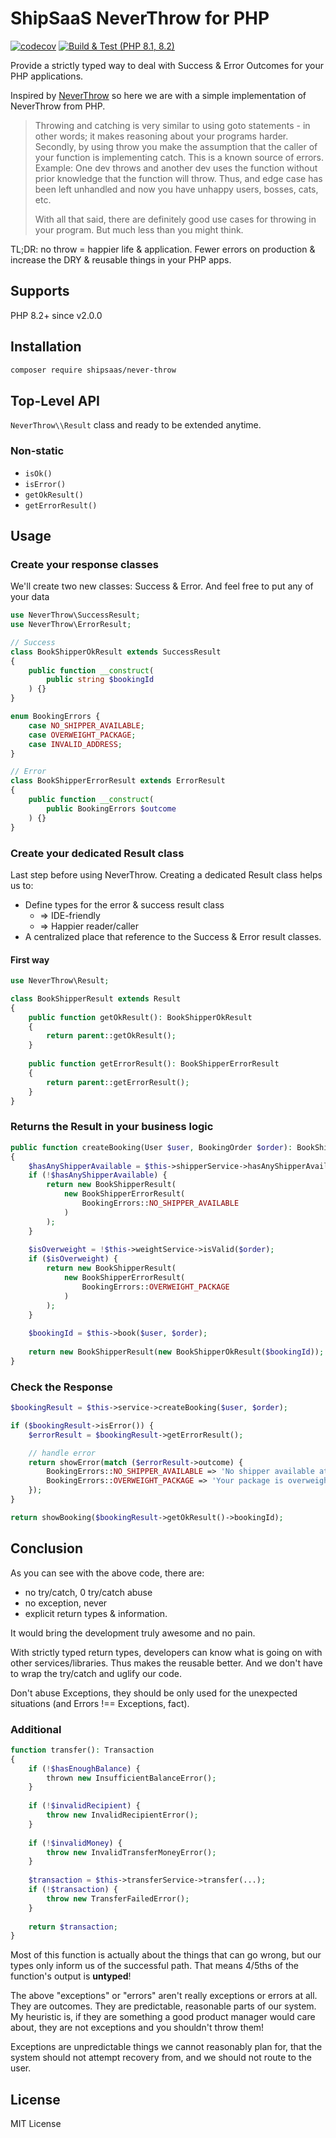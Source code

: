 # ShipSaaS NeverThrow for PHP

[![codecov](https://codecov.io/gh/shipsaas/never-throw/branch/main/graph/badge.svg?token=P1E3WP84MG)](https://codecov.io/gh/shipsaas/never-throw)
[![Build & Test (PHP 8.1, 8.2)](https://github.com/shipsaas/never-throw/actions/workflows/build.yml/badge.svg)](https://github.com/shipsaas/never-throw/actions/workflows/build.yml)

Provide a strictly typed way to deal with Success & Error Outcomes for your PHP applications.

Inspired by [NeverThrow](https://github.com/supermacro/neverthrow) so here we are with a simple implementation of NeverThrow from PHP.

> Throwing and catching is very similar to using goto statements - in other words; it makes reasoning about your programs harder. Secondly, by using throw you make the assumption that the caller of your function is implementing catch. This is a known source of errors. Example: One dev throws and another dev uses the function without prior knowledge that the function will throw. Thus, and edge case has been left unhandled and now you have unhappy users, bosses, cats, etc.
>
> With all that said, there are definitely good use cases for throwing in your program. But much less than you might think.

TL;DR: no throw = happier life & application. Fewer errors on production & increase the DRY & reusable things in your PHP apps.

## Supports
PHP 8.2+ since v2.0.0

## Installation

```bash
composer require shipsaas/never-throw
```

## Top-Level API

`NeverThrow\\Result` class and ready to be extended anytime.

### Non-static
- `isOk()`
- `isError()`
- `getOkResult()`
- `getErrorResult()`

## Usage

### Create your response classes

We'll create two new classes: Success & Error. And feel free to put any of your data 

```php
use NeverThrow\SuccessResult;
use NeverThrow\ErrorResult;

// Success
class BookShipperOkResult extends SuccessResult
{
    public function __construct(
        public string $bookingId
    ) {}
}

enum BookingErrors {
    case NO_SHIPPER_AVAILABLE;
    case OVERWEIGHT_PACKAGE;
    case INVALID_ADDRESS;
}

// Error
class BookShipperErrorResult extends ErrorResult
{
    public function __construct(
        public BookingErrors $outcome
    ) {}
}
```

### Create your dedicated Result class

Last step before using NeverThrow. Creating a dedicated Result class helps us to:

- Define types for the error & success result class
  - => IDE-friendly
  - => Happier reader/caller
- A centralized place that reference to the Success & Error result classes.

#### First way
```php
use NeverThrow\Result;

class BookShipperResult extends Result
{
    public function getOkResult(): BookShipperOkResult
    {
        return parent::getOkResult();
    }
    
    public function getErrorResult(): BookShipperErrorResult
    {
        return parent::getErrorResult();
    }
}
```

### Returns the Result in your business logic

```php
public function createBooking(User $user, BookingOrder $order): BookShipperResult
{
    $hasAnyShipperAvailable = $this->shipperService->hasAnyShipperAvailable();
    if (!$hasAnyShipperAvailable) {
        return new BookShipperResult(
            new BookShipperErrorResult(
                BookingErrors::NO_SHIPPER_AVAILABLE
            )
        );
    }
    
    $isOverweight = !$this->weightService->isValid($order);
    if ($isOverweight) {
        return new BookShipperResult(
            new BookShipperErrorResult(
                BookingErrors::OVERWEIGHT_PACKAGE
            )
        );
    }
    
    $bookingId = $this->book($user, $order);
   
    return new BookShipperResult(new BookShipperOkResult($bookingId));
}
```

### Check the Response

```php
$bookingResult = $this->service->createBooking($user, $order);

if ($bookingResult->isError()) {
    $errorResult = $bookingResult->getErrorResult();

    // handle error
    return showError(match ($errorResult->outcome) {
        BookingErrors::NO_SHIPPER_AVAILABLE => 'No shipper available at the moment. Please wait',
        BookingErrors::OVERWEIGHT_PACKAGE => 'Your package is overweight',
    });
}

return showBooking($bookingResult->getOkResult()->bookingId);
```

## Conclusion

As you can see with the above code, there are:

- no try/catch, 0 try/catch abuse
- no exception, never
- explicit return types & information.

It would bring the development truly awesome and no pain. 

With strictly typed return types, developers can know what is going on with other services/libraries. 
Thus makes the reusable better.
And we don't have to wrap the try/catch and uglify our code.

Don't abuse Exceptions, they should be only used for the unexpected situations (and Errors !== Exceptions, fact).

### Additional

```php
function transfer(): Transaction
{
    if (!$hasEnoughBalance) {
        thrown new InsufficientBalanceError();
    }
    
    if (!$invalidRecipient) {
        throw new InvalidRecipientError();
    }
    
    if (!$invalidMoney) {
        throw new InvalidTransferMoneyError();
    }
    
    $transaction = $this->transferService->transfer(...);
    if (!$transaction) {
        throw new TransferFailedError();
    }
    
    return $transaction;
}
```

Most of this function is actually about the things that can go wrong, but our types only inform us of the successful path. That means 4/5ths of the function's output is **untyped**!

The above "exceptions" or "errors" aren't really exceptions or errors at all. They are outcomes. They are predictable, reasonable parts of our system. My heuristic is, if they are something a good product manager would care about, they are not exceptions and you shouldn't throw them!

Exceptions are unpredictable things we cannot reasonably plan for, that the system should not attempt recovery from, and we should not route to the user.

## License
MIT License
